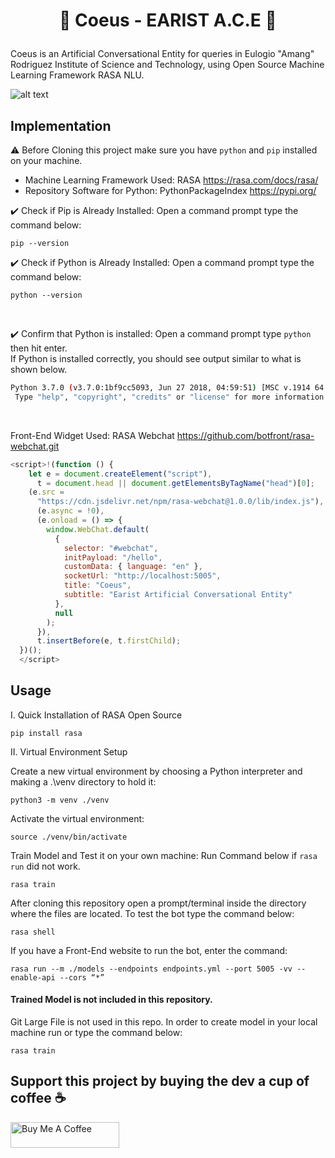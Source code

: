 # **<p align="center">:robot: Coeus - EARIST A.C.E :speech_balloon:</p>**

Coeus is an Artificial Conversational Entity for queries in Eulogio "Amang" Rodriguez Institute of Science and Technology, using Open Source Machine Learning Framework RASA NLU.

![alt text](https://i.ibb.co/jD9V5vz/5-SVXe-Qdc-4x.jpg)

## Implementation

:warning: Before Cloning this project make sure you have `python` and `pip` installed on your machine.

- Machine Learning Framework Used: RASA <https://rasa.com/docs/rasa/>
- Repository Software for Python: PythonPackageIndex <https://pypi.org/>
  <br/>

:heavy_check_mark: Check if Pip is Already Installed: Open a command prompt type the command below:

```console
pip --version
```

:heavy_check_mark: Check if Python is Already Installed: Open a command prompt type the command below:

```console
python --version
```

<br/>

:heavy_check_mark: Confirm that Python is installed: Open a command prompt type `python` then hit enter.\
If Python is installed correctly, you should see output similar to what is shown below.

```sh
Python 3.7.0 (v3.7.0:1bf9cc5093, Jun 27 2018, 04:59:51) [MSC v.1914 64 bit (AMD64)] on win32
 Type "help", "copyright", "credits" or "license" for more information.
```

<br/>

Front-End Widget Used: RASA Webchat <https://github.com/botfront/rasa-webchat.git>

```js
<script>!(function () {
    let e = document.createElement("script"),
      t = document.head || document.getElementsByTagName("head")[0];
    (e.src =
      "https://cdn.jsdelivr.net/npm/rasa-webchat@1.0.0/lib/index.js"),
      (e.async = !0),
      (e.onload = () => {
        window.WebChat.default(
          {
            selector: "#webchat",
            initPayload: "/hello",
            customData: { language: "en" },
            socketUrl: "http://localhost:5005",
            title: "Coeus",
            subtitle: "Earist Artificial Conversational Entity"
          },
          null
        );
      }),
      t.insertBefore(e, t.firstChild);
  })();
  </script>
```

## Usage

I. Quick Installation of RASA Open Source

```console
pip install rasa
```

II. Virtual Environment Setup

Create a new virtual environment by choosing a Python interpreter and making a .\\venv directory to hold it:

```console
python3 -m venv ./venv
```

Activate the virtual environment:

```console
source ./venv/bin/activate
```

Train Model and Test it on your own machine:
Run Command below if `rasa run` did not work.

```console
rasa train
```

After cloning this repository open a prompt/terminal inside the directory where the files are located. To test the bot type the command below:

```console
rasa shell
```

If you have a Front-End website to run the bot, enter the command:

```console
rasa run --m ./models --endpoints endpoints.yml --port 5005 -vv --enable-api --cors “*”
```

#### Trained Model is not included in this repository.

Git Large File is not used in this repo.
In order to create model in your local machine run or type the command below:

```console
rasa train
```

## Support this project by buying the dev a cup of coffee :coffee:

<a href="https://www.buymeacoffee.com/dids" target="_blank"><img src="https://cdn.buymeacoffee.com/buttons/default-orange.png" alt="Buy Me A Coffee" height="41" width="174"></a>
